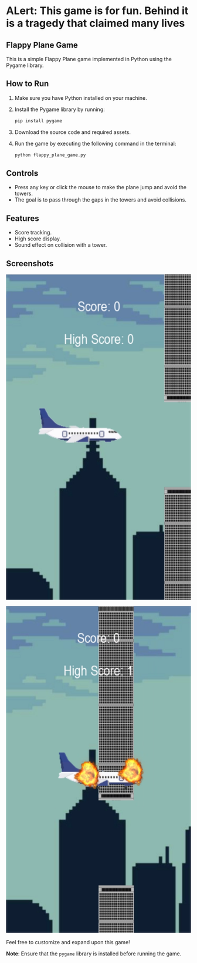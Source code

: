# ALert:  This game is for fun. Behind it is a tragedy that claimed many lives

## Flappy Plane Game

This is a simple Flappy Plane game implemented in Python using the Pygame library.

## How to Run

1. Make sure you have Python installed on your machine.
2. Install the Pygame library by running:

    ```bash
    pip install pygame
    ```

3. Download the source code and required assets.
4. Run the game by executing the following command in the terminal:

    ```bash
    python flappy_plane_game.py
    ```

## Controls

- Press any key or click the mouse to make the plane jump and avoid the towers.
- The goal is to pass through the gaps in the towers and avoid collisions.

## Features

- Score tracking.
- High score display.
- Sound effect on collision with a tower.

## Screenshots

![Flappy Plane](Screenshots/plane.png)

![Plane Crash](Screenshots/planecrash.png)

Feel free to customize and expand upon this game!

**Note**: Ensure that the `pygame` library is installed before running the game.
